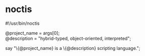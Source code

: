 noctis
===

&#35;!/usr/bin/noctis

@project_name = args[0];<br />
@description = "hybrid-typed, object-oriented, interpreted";

say "\\{@project_name} is a \\{@description} scripting language.";

